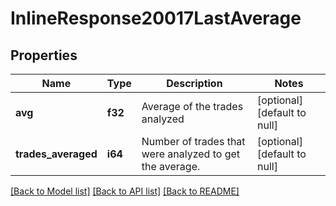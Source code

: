 # InlineResponse20017LastAverage

## Properties
Name | Type | Description | Notes
------------ | ------------- | ------------- | -------------
**avg** | **f32** | Average of the trades analyzed | [optional] [default to null]
**trades_averaged** | **i64** | Number of trades that were analyzed to get the average. | [optional] [default to null]

[[Back to Model list]](../README.md#documentation-for-models) [[Back to API list]](../README.md#documentation-for-api-endpoints) [[Back to README]](../README.md)

